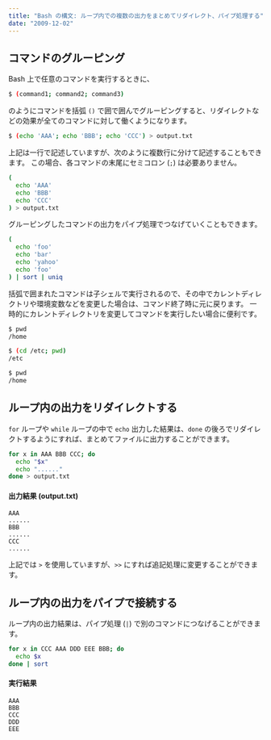 ```yaml
---
title: "Bash の構文: ループ内での複数の出力をまとめてリダイレクト、パイプ処理する"
date: "2009-12-02"
---
```



コマンドのグルーピング
----

Bash 上で任意のコマンドを実行するときに、

~~~ bash
$ (command1; command2; command3)
~~~

のようにコマンドを括弧 `()` で囲で囲んでグルーピングすると、リダイレクトなどの効果が全てのコマンドに対して働くようになります。

~~~ bash
$ (echo 'AAA'; echo 'BBB'; echo 'CCC') > output.txt
~~~

上記は一行で記述していますが、次のように複数行に分けて記述することもできます。
この場合、各コマンドの末尾にセミコロン (`;`) は必要ありません。

~~~ bash
(
  echo 'AAA'
  echo 'BBB'
  echo 'CCC'
) > output.txt
~~~

グルーピングしたコマンドの出力をパイプ処理でつなげていくこともできます。

~~~ bash
(
  echo 'foo'
  echo 'bar'
  echo 'yahoo'
  echo 'foo'
) | sort | uniq
~~~

括弧で囲まれたコマンドは子シェルで実行されるので、その中でカレントディレクトリや環境変数などを変更した場合は、コマンド終了時に元に戻ります。
一時的にカレントディレクトリを変更してコマンドを実行したい場合に便利です。

~~~ bash
$ pwd
/home

$ (cd /etc; pwd)
/etc

$ pwd
/home
~~~


ループ内の出力をリダイレクトする
----

`for` ループや `while` ループの中で `echo` 出力した結果は、`done` の後ろでリダイレクトするようにすれば、まとめてファイルに出力することができます。

~~~ bash
for x in AAA BBB CCC; do
  echo "$x"
  echo "......"
done > output.txt
~~~

#### 出力結果 (output.txt)

~~~
AAA
......
BBB
......
CCC
......
~~~

上記では `>` を使用していますが、`>>` にすれば追記処理に変更することができます。


ループ内の出力をパイプで接続する
----

ループ内の出力結果は、パイプ処理 (`|`) で別のコマンドにつなげることができます。

~~~ bash
for x in CCC AAA DDD EEE BBB; do
  echo $x
done | sort
~~~

#### 実行結果

~~~
AAA
BBB
CCC
DDD
EEE
~~~

